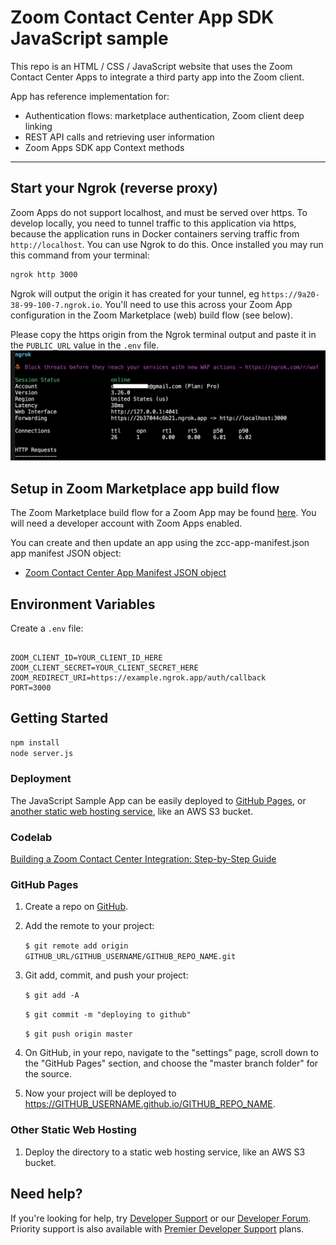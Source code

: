 # Zoom Contact Center App SDK JavaScript sample

This repo is an HTML / CSS / JavaScript website that uses the Zoom Contact Center Apps to integrate a third party app into the Zoom client.

App has reference implementation for:

* Authentication flows: marketplace authentication, Zoom client deep linking
* REST API calls and retrieving user information
* Zoom Apps SDK app Context methods

---

## Start your Ngrok (reverse proxy)

Zoom Apps do not support localhost, and must be served over https. To develop locally, you need to tunnel traffic to this application via https, because the application runs in Docker containers serving traffic from `http://localhost`. You can use Ngrok to do this. Once installed you may run this command from your terminal:

```bash
ngrok http 3000
```

Ngrok will output the origin it has created for your tunnel, eg `https://9a20-38-99-100-7.ngrok.io`. You'll need to use this across your Zoom App configuration in the Zoom Marketplace (web) build flow (see below).

Please copy the https origin from the Ngrok terminal output and paste it in the `PUBLIC_URL` value in the `.env` file.
![ngrok https origin](screenshots/ngrok-https-origin.png)


## Setup in Zoom Marketplace app build flow

The Zoom Marketplace build flow for a Zoom App may be found [here](https://marketplace.zoom.us/develop/create). You will need a developer account with Zoom Apps enabled.

You can create and then update an app using the zcc-app-manifest.json app manifest JSON object:

* [Zoom Contact Center App Manifest JSON object](/zcc-app-manifest.json)

## Environment Variables

Create a `.env` file:

```env

ZOOM_CLIENT_ID=YOUR_CLIENT_ID_HERE
ZOOM_CLIENT_SECRET=YOUR_CLIENT_SECRET_HERE
ZOOM_REDIRECT_URI=https://example.ngrok.app/auth/callback
PORT=3000

```

## Getting Started

```bash
npm install
node server.js
```

### Deployment

The JavaScript Sample App can be easily deployed to [GitHub Pages](#github-pages), or [another static web hosting service](#other-static-web-hosting), like an AWS S3 bucket.

### Codelab

[Building a Zoom Contact Center Integration: Step-by-Step Guide](https://just-zoomit.github.io/zccapps-js-sample-codelab/#0)

### GitHub Pages

1. Create a repo on [GitHub](https://github.com).

1. Add the remote to your project:

   `$ git remote add origin GITHUB_URL/GITHUB_USERNAME/GITHUB_REPO_NAME.git`

1. Git add, commit, and push your project:

   `$ git add -A`

   `$ git commit -m "deploying to github"`

   `$ git push origin master`

1. On GitHub, in your repo, navigate to the "settings" page, scroll down to the "GitHub Pages" section, and choose the "master branch folder" for the source.

1. Now your project will be deployed to https://GITHUB_USERNAME.github.io/GITHUB_REPO_NAME.

### Other Static Web Hosting

1. Deploy the directory to a static web hosting service, like an AWS S3 bucket.

## Need help?

If you're looking for help, try [Developer Support](https://devsupport.zoom.us) or our [Developer Forum](https://devforum.zoom.us). Priority support is also available with [Premier Developer Support](https://explore.zoom.us/docs/en-us/developer-support-plans.html) plans.